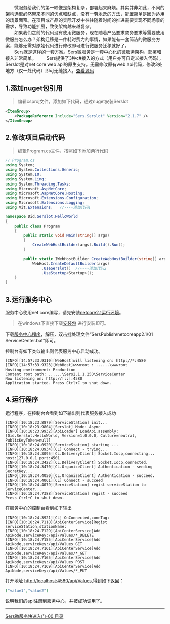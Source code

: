 　　微服务给我们的第一映像是架构复杂，部署起来麻烦。其实并非如此，不同的架构选型必然带来不同的优点和缺点，没有一劳永逸的方法，配置简单是因为适用的场景面窄。在项目或产品的实际开发中往往随着时间的推进需要实现不同场景的需求，导致功能扩展，致使架构越来越复杂。  
　　如果我们之前的代码没有使用微服务，现在随着产品要求商务要求等需要使用微服务怎么办？架构迁移是一件耗时费力的事情，如果能有一套简洁的微服务方案，能够无需对原始代码进行修改即可进行微服务迁移就好了。  
　　Sers就是这样的一套方案。Sers微服务是一套中心化的微服务架构，部署和接入非常简单。
　　Sers提供了3种c#接入的方式（用户亦可自定义接入代码），Serslot是对net core web api的原生支持。无需修改原有web api代码，修改3处地方（仅一处代码）即可无缝接入。[查看源码](https://github.com/serset/doc/tree/master/code/Serslot/Did.Serslot.HelloWorld)

## 1.添加nuget包引用
>编辑csproj文件，添加如下代码，通过nuget安装Serslot

```xml
<ItemGroup>
	<PackageReference Include="Sers.Serslot" Version="2.1.7" />
</ItemGroup>
```

## 2.修改项目启动代码
>编辑Program.cs文件，按照如下添加两行代码

```csharp
// Program.cs
using System;
using System.Collections.Generic;
using System.IO;
using System.Linq;
using System.Threading.Tasks;
using Microsoft.AspNetCore;
using Microsoft.AspNetCore.Hosting;
using Microsoft.Extensions.Configuration;
using Microsoft.Extensions.Logging;
using Vit.Extensions;   //----添加代码1

namespace Did.Serslot.HelloWorld
{
    public class Program
    {
        public static void Main(string[] args)
        {
            CreateWebHostBuilder(args).Build().Run();
        }

        public static IWebHostBuilder CreateWebHostBuilder(string[] args) =>
            WebHost.CreateDefaultBuilder(args)
                .UseSerslot()  //----添加代码2
                .UseStartup<Startup>();
    }
}

```

## 3.运行服务中心
服务中心使用net core编写，请先安装[netcore2.1运行环境](https://dotnet.microsoft.com/download/dotnet/2.1)。
>在windows下直接下载[安装包](https://download.visualstudio.microsoft.com/download/pr/0d291e03-45d3-441e-8368-9e4b9ab183b4/b93203d22edecfcb17b6b479b54491df/dotnet-sdk-2.1.816-win-x64.exe) 进行安装即可。

下载[服务中心程序](https://github.com/serset/Sers/releases/download/2.1.7/Sers-2.1.7.zip)，解压，双击批处理文件“SersPublish\netcoreapp2.1\01 ServiceCenter.bat”即可。

控制台有如下类似输出则代表服务中心启动成功。
```
[INFO][14:57:33.9310][WebHost]will listening on: http://*:4580
[INFO][14:57:33.9323][WebHost]wwwroot : ......\wwwroot
Hosting environment: Production
Content root path: ......\Sers2.1.1.250\ServiceCenter
Now listening on: http://[::]:4580
Application started. Press Ctrl+C to shut down.
```

 ## 4.运行程序 
 运行程序，在控制台会看到如下输出则代表服务接入成功
```
[INFO][10:18:23.8879][ServiceStation] init...
[INFO][10:18:23.9804][Serslot] Mode: Async
[INFO][10:18:23.9932][ApiLoader] LoadApi,assembly:[Did.Serslot.HelloWorld, Version=1.0.0.0, Culture=neutral, PublicKeyToken=null]
[INFO][10:18:24.0920][ServiceStation] starting ...
[INFO][10:18:24.0934][CL] Connect - trying...
[INFO][10:18:24.3095][CL.DeliveryClient] Socket.Iocp,connecting... host:127.0.0.1 port:4501
[INFO][10:18:24.3422][CL.DeliveryClient] Socket.Iocp,connected.
[INFO][10:18:24.3470][CL.OrganizeClient] Authentication - sending SecretKey...
[INFO][10:18:24.4050][CL.OrganizeClient] Authentication - succeed.
[INFO][10:18:24.4061][CL] Connect - succeed
[INFO][10:18:24.4079][ServiceStation] regist serviceStation to ServiceCenter...
[INFO][10:18:24.7388][ServiceStation] regist - succeed
Press Ctrl+C to shut down.
```

在服务中心的控制台看到如下输出 
 ```
[INFO][10:18:24.3921][CL] OnConnected,connTag:
[INFO][10:18:24.7118][ApiCenterService]Regist serviceStation,stationName:
[INFO][10:18:24.7129][ApiCenterService]Add ApiNode,serviceKey:/api/Values/*_DELETE
[INFO][10:18:24.7155][ApiCenterService]Add ApiNode,serviceKey:/api/Values_GET
[INFO][10:18:24.7161][ApiCenterService]Add ApiNode,serviceKey:/api/Values/*_GET
[INFO][10:18:24.7165][ApiCenterService]Add ApiNode,serviceKey:/api/Values_POST
[INFO][10:18:24.7169][ApiCenterService]Add ApiNode,serviceKey:/api/Values/*_PUT
```
 
 打开地址 <http://localhost:4580/api/Values>,得到如下返回：
 ```json
["value1","value2"]
```
 说明我们的api注册到服务中心，并被成功调用了。
 

---
[Sers微服务快速入门-00.目录](https://serset.github.io?doc/md/Sers微服务快速入门/README.md "Sers微服务快速入门-00.目录")






 